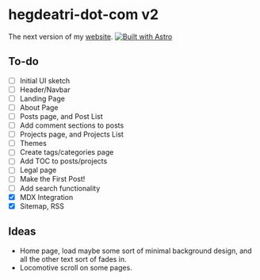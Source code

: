 # hegdeatri-dot-com v2

The next version of my [website](https://hegdeatri.com).
[![Built with Astro](https://astro.badg.es/v1/built-with-astro.svg)](https://astro.build)

## To-do
- [ ] Initial UI sketch
- [ ] Header/Navbar
- [ ] Landing Page
- [ ] About Page
- [ ] Posts page, and Post List
- [ ] Add comment sections to posts
- [ ] Projects page, and Projects List
- [ ] Themes
- [ ] Create tags/categories page
- [ ] Add TOC to posts/projects
- [ ] Legal page
- [ ] Make the First Post!
- [ ] Add search functionality
- [X] MDX Integration
- [X] Sitemap, RSS

## Ideas
- Home page, load maybe some sort of minimal background design, 
and all the other text sort of fades in.
- Locomotive scroll on some pages.